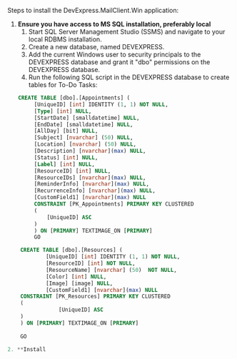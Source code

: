﻿Steps to install the DevExpress.MailClient.Win application:

1. **Ensure you have access to MS SQL installation, preferably local**
   1. Start SQL Server Management Studio (SSMS) and navigate to your local RDBMS installation.
   1. Create a new database, named DEVEXPRESS.
   1. Add the current Windows user to security principals to the DEVEXPRESS database and grant it "dbo" permissions on the DEVEXPRESS database.
   1. Run the following SQL script in the DEVEXPRESS database to create tables for To-Do Tasks:
   ```sql
   CREATE TABLE [dbo].[Appointments] (
        [UniqueID] [int] IDENTITY (1, 1) NOT NULL,
        [Type] [int] NULL,
        [StartDate] [smalldatetime] NULL,
        [EndDate] [smalldatetime] NULL,
        [AllDay] [bit] NULL,
        [Subject] [nvarchar] (50) NULL,
        [Location] [nvarchar] (50) NULL,
        [Description] [nvarchar](max) NULL,
        [Status] [int] NULL,
        [Label] [int] NULL,
        [ResourceID] [int] NULL,
        [ResourceIDs] [nvarchar](max) NULL,
        [ReminderInfo] [nvarchar](max) NULL,
        [RecurrenceInfo] [nvarchar](max) NULL,
        [CustomField1] [nvarchar](max) NULL 
        CONSTRAINT [PK_Appointments] PRIMARY KEY CLUSTERED
        (
            [UniqueID] ASC
        )
        ) ON [PRIMARY] TEXTIMAGE_ON [PRIMARY]
        GO

```sql
    CREATE TABLE [dbo].[Resources] (
            [UniqueID] [int] IDENTITY (1, 1) NOT NULL,
            [ResourceID] [int] NOT NULL,
            [ResourceName] [nvarchar] (50)  NOT NULL,
            [Color] [int] NULL,
            [Image] [image] NULL,
            [CustomField1] [nvarchar](max) NULL 
    CONSTRAINT [PK_Resources] PRIMARY KEY CLUSTERED
    (
                [UniqueID] ASC
    )
    ) ON [PRIMARY] TEXTIMAGE_ON [PRIMARY]
    
    GO

2. **Install